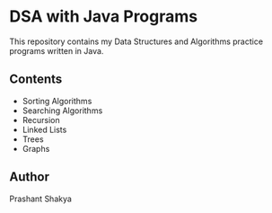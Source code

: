 # DSA with Java Programs

This repository contains my Data Structures and Algorithms practice programs written in Java.

## Contents

- Sorting Algorithms
- Searching Algorithms
- Recursion
- Linked Lists
- Trees
- Graphs

## Author
Prashant Shakya
